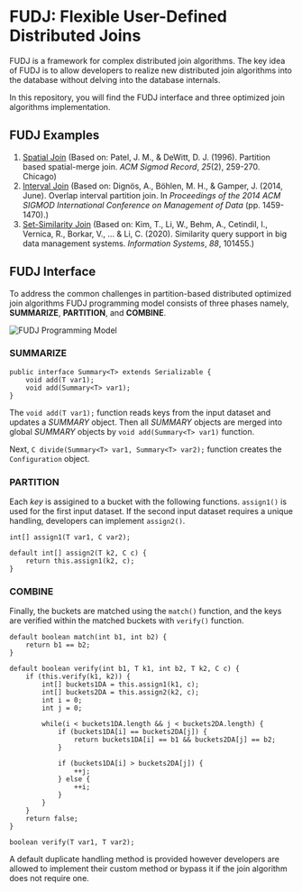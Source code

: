 

# FUDJ: Flexible User-Defined Distributed Joins
FUDJ is a framework for complex distributed join algorithms. The key idea of FUDJ is to allow developers to realize new distributed join algorithms into the database without delving into the database internals. 

In this repository, you will find the FUDJ interface and three optimized join algorithms implementation. 

## FUDJ Examples

 1. [Spatial Join](https://github.com/akilsevim/FUDJ/blob/main/SpatialJoin.java) (Based on: Patel, J. M., & DeWitt, D. J. (1996). Partition based spatial-merge join.  _ACM Sigmod Record_,  _25_(2), 259-270. Chicago)
 2. [Interval Join](https://github.com/akilsevim/FUDJ/blob/main/IntervalJoin.java) (Based on: Dignös, A., Böhlen, M. H., & Gamper, J. (2014, June). Overlap interval partition join. In _Proceedings of the 2014 ACM SIGMOD International Conference on Management of Data_ (pp. 1459-1470).)
 3. [Set-Similarity Join](https://github.com/akilsevim/FUDJ/blob/main/SetSimilarityJoin.java) (Based on: Kim, T., Li, W., Behm, A., Cetindil, I., Vernica, R., Borkar, V., ... & Li, C. (2020). Similarity query support in big data management systems. _Information Systems_, _88_, 101455.)

## FUDJ Interface
To address the common challenges in partition-based distributed optimized join algorithms FUDJ programming model consists of three phases namely, **SUMMARIZE**, **PARTITION**, and **COMBINE**. 

![FUDJ Programming Model](https://www.cs.ucr.edu/~asevi006/fudj_pm.png)

### SUMMARIZE
    public interface Summary<T> extends Serializable {  
        void add(T var1);
        void add(Summary<T> var1);  
    }

The `void add(T var1);` function reads keys from the input dataset and updates a $SUMMARY$ object. Then all $SUMMARY$ objects are merged into global $SUMMARY$ objects by `void add(Summary<T> var1)` function.

Next, `C divide(Summary<T> var1, Summary<T> var2);` function creates the `Configuration` object.

### PARTITION
Each $key$ is assigined to a bucket with the following functions. `assign1()` is used for the first input dataset. If the second input dataset requires a unique handling, developers can implement `assign2()`.

    int[] assign1(T var1, C var2);  
      
    default int[] assign2(T k2, C c) {  
        return this.assign1(k2, c);  
    }
### COMBINE
Finally, the buckets are matched using the `match()` function, and the keys are verified within the matched buckets with `verify()` function.

    default boolean match(int b1, int b2) {  
        return b1 == b2;  
    }  
      
    default boolean verify(int b1, T k1, int b2, T k2, C c) {  
		if (this.verify(k1, k2)) {  
			int[] buckets1DA = this.assign1(k1, c);  
			int[] buckets2DA = this.assign2(k2, c);  
			int i = 0;  
			int j = 0;  

			while(i < buckets1DA.length && j < buckets2DA.length) {  
				if (buckets1DA[i] == buckets2DA[j]) {  
					return buckets1DA[i] == b1 && buckets2DA[j] == b2;  
				}  

				if (buckets1DA[i] > buckets2DA[j]) {  
					++j;  
				} else {  
					++i;  
				}  
			}  
		}  
		return false;  
	}  

	boolean verify(T var1, T var2);

A default duplicate handling method is provided however developers are allowed to implement their custom method or bypass it if the join algorithm does not require one.
